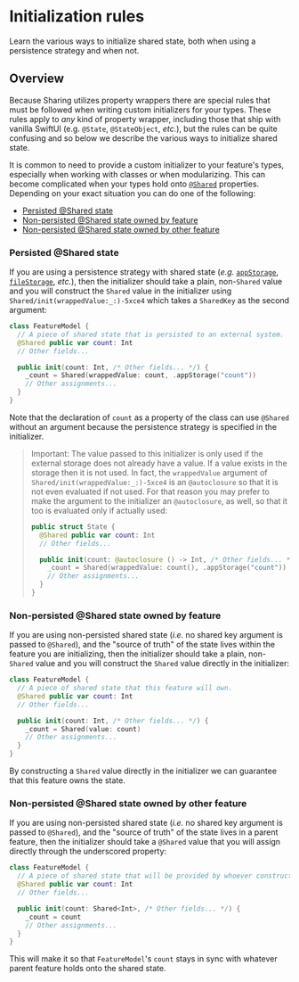 # Initialization rules

Learn the various ways to initialize shared state, both when using a persistence strategy and
when not.

## Overview

Because Sharing utilizes property wrappers there are special rules that must be followed when
writing custom initializers for your types. These rules apply to _any_ kind of property wrapper,
including those that ship with vanilla SwiftUI (e.g. `@State`, `@StateObject`, _etc._), but the
rules can be quite confusing and so below we describe the various ways to initialize shared state.

It is common to need to provide a custom initializer to your feature's types, especially when
working with classes or when modularizing. This can become complicated when your types hold onto
[`@Shared`](<doc:Shared>) properties. Depending on your exact situation you can do one of the
following:

* [Persisted @Shared state](#Persisted-Shared-state)
* [Non-persisted @Shared state owned by feature](#Non-persisted-Shared-state-owned-by-feature)
* [Non-persisted @Shared state owned by other feature](#Non-persisted-Shared-state-owned-by-other-feature)

### Persisted @Shared state

If you are using a persistence strategy with shared state (_e.g._ 
[`appStorage`](<doc:SharedReaderKey/appStorage(_:store:)-45ltk>), [`fileStorage`](<doc:SharedReaderKey/fileStorage(_:decoder:encoder:)>),
_etc._), then the initializer should take a plain, non-`Shared` value and you will construct
the `Shared` value in the initializer using ``Shared/init(wrappedValue:_:)-5xce4`` which takes a
``SharedKey`` as the second argument:

```swift
class FeatureModel {
  // A piece of shared state that is persisted to an external system.
  @Shared public var count: Int
  // Other fields...

  public init(count: Int, /* Other fields... */) {
    _count = Shared(wrappedValue: count, .appStorage("count"))
    // Other assignments...
  }
}
```

Note that the declaration of `count` as a property of the class can use `@Shared` without an 
argument because the persistence strategy is specified in the initializer.

> Important: The value passed to this initializer is only used if the external storage does not
> already have a value. If a value exists in the storage then it is not used. In fact, the
> `wrappedValue` argument of ``Shared/init(wrappedValue:_:)-5xce4`` is an `@autoclosure` so that it
> is not even evaluated if not used. For that reason you may prefer to make the argument to the
> initializer an `@autoclosure`, as well, so that it too is evaluated only if actually used:
> 
> ```swift
> public struct State {
>   @Shared public var count: Int
>   // Other fields...
> 
>   public init(count: @autoclosure () -> Int, /* Other fields... */) {
>     _count = Shared(wrappedValue: count(), .appStorage("count"))
>     // Other assignments...
>   }
> }
> ```

### Non-persisted @Shared state owned by feature

If you are using non-persisted shared state (_i.e._ no shared key argument is passed to `@Shared`),
and the "source of truth" of the state lives within the feature you are initializing, then the
initializer should take a plain, non-`Shared` value and you will construct the `Shared` value
directly in the initializer:

```swift
class FeatureModel {
  // A piece of shared state that this feature will own.
  @Shared public var count: Int
  // Other fields...

  public init(count: Int, /* Other fields... */) {
    _count = Shared(value: count)
    // Other assignments...
  }
}
```

By constructing a `Shared` value directly in the initializer we can guarantee that this feature
owns the state.

### Non-persisted @Shared state owned by other feature

If you are using non-persisted shared state (_i.e._ no shared key argument is passed to `@Shared`),
and the "source of truth" of the state lives in a parent feature, then the initializer should take a
`@Shared` value that you will assign directly through the underscored property:

```swift
class FeatureModel {
  // A piece of shared state that will be provided by whoever constructs this model.
  @Shared public var count: Int
  // Other fields...

  public init(count: Shared<Int>, /* Other fields... */) {
    _count = count
    // Other assignments...
  }
}
```

This will make it so that `FeatureModel`'s `count` stays in sync with whatever parent feature
holds onto the shared state.
